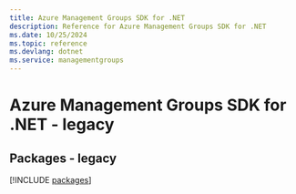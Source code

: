 ```yaml
---
title: Azure Management Groups SDK for .NET
description: Reference for Azure Management Groups SDK for .NET
ms.date: 10/25/2024
ms.topic: reference
ms.devlang: dotnet
ms.service: managementgroups
---
```

# Azure Management Groups SDK for .NET - legacy
## Packages - legacy
[!INCLUDE [packages](management-groups-index.md)]